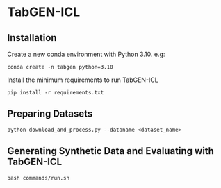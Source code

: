 # TabGEN-ICL

## Installation

Create a new conda environment with Python 3.10. e.g:
```shell
conda create -n tabgen python=3.10
```

Install the minimum requirements to run TabGEN-ICL
 ```shell
pip install -r requirements.txt
 ```

## Preparing Datasets
```shell
python download_and_process.py --dataname <dataset_name>
```

## Generating Synthetic Data and Evaluating with TabGEN-ICL
```shell
bash commands/run.sh
```
